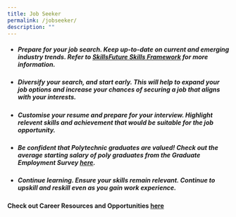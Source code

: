 ```yaml
---
title: Job Seeker
permalink: /jobseeker/
description: ""
---
```

-  ##### **Prepare for your job search.** Keep up-to-date on current and emerging industry trends. Refer to [SkillsFuture Skills Framework](https://www.skillsfuture.gov.sg/skills-framework) for more information.

- ##### **Diversify your search, and start early.** This will help to expand your job options and increase your chances of securing a job that aligns with your interests.

- ##### **Customise your resume and prepare for your interview.** Highlight relevent skills and achievement that would be suitable for the job opportunity. 

- ##### **Be confident that Polytechnic graduates are valued!** Check out the average starting salary of poly graduates from the Graduate Employment Survey [here](https://ges.polytechnic.edu.sg/past-results.html).

- ##### **Continue learning.** Ensure your skills remain relevant. Continue to upskill and reskill even as you gain work experience.

#### **Check out Career Resources and Opportunities [here](/careerpreparation/)**